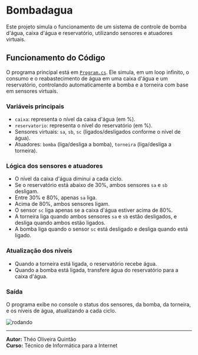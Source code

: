 # Bombadagua

Este projeto simula o funcionamento de um sistema de controle de bomba d'água, caixa d'água e reservatório, utilizando sensores e atuadores virtuais.

## Funcionamento do Código

O programa principal está em [`Program.cs`](bomba/bomba/Program.cs). Ele simula, em um loop infinito, o consumo e o reabastecimento de água em uma caixa d'água e um reservatório, controlando automaticamente a bomba e a torneira com base em sensores virtuais.

### Variáveis principais

- `caixa`: representa o nível da caixa d'água (em %).
- `reservatorio`: representa o nível do reservatório (em %).
- Sensores virtuais: `sa`, `sb`, `sc` (ligados/desligados conforme o nível de água).
- Atuadores: `bomba` (liga/desliga a bomba), `torneira` (liga/desliga a torneira).

### Lógica dos sensores e atuadores


- O nível da caixa d'água diminui a cada ciclo.
- Se o reservatório está abaixo de 30%, ambos sensores `sa` e `sb` desligam.
- Entre 30% e 80%, apenas `sa` liga.
- Acima de 80%, ambos sensores ligam.
- O sensor `sc` liga apenas se a caixa d'água estiver acima de 80%.
- A torneira liga quando ambos sensores `sa` e `sb` estão desligados, e desliga quando ambos estão ligados.
- A bomba liga quando o sensor `sc` está desligado e desliga quando está ligado.

### Atualização dos níveis

- Quando a torneira está ligada, o reservatório recebe água.
- Quando a bomba está ligada, transfere água do reservatório para a caixa d'água.

### Saída

O programa exibe no console o status dos sensores, da bomba, da torneira, e os níveis de água, atualizando a cada ciclo.

![rodando](https://github.com/user-attachments/assets/8e611156-2d7d-4e8d-aab8-e074f84d6e8a)

---

**Autor:** Théo Oliveira Quintão  
**Curso:** Técnico de Informática para a Internet

